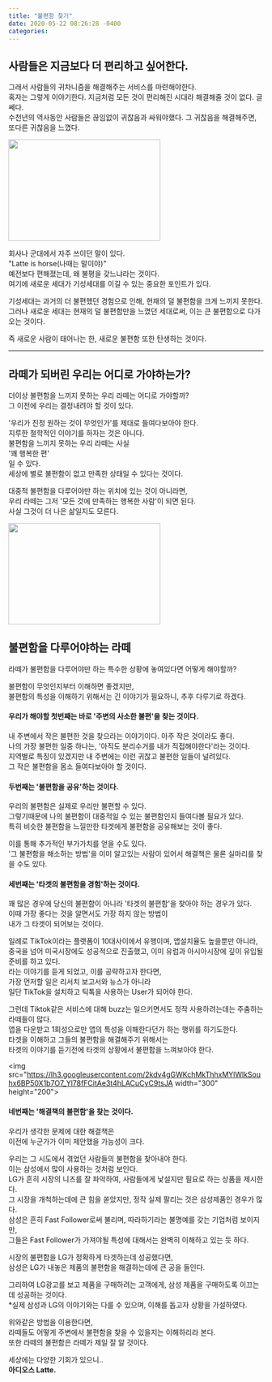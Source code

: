 ```yaml
---
title: "불편함 찾기"
date: 2020-05-22 08:26:28 -0400
categories:
---
```


## 사람들은 지금보다 더 편리하고 싶어한다.  
그래서 사람들의 귀차니즘을 해결해주는 서비스를 마련해야한다.  
혹자는 그렇게 이야기한다. 지금처럼 모든 것이 편리해진 시대라 해결해줄 것이 없다. 글쎄다.  
수천년의 역사동안 사람들은 끊임없이 귀찮음과 싸워야했다. 그 귀찮음을 해결해주면, 또다른 귀찮음을 느꼈다.  

<img src="https://cdn.pixabay.com/photo/2017/01/16/14/16/horse-1984111_960_720.jpg" width="300" height="200">
  
회사나 군대에서 자주 쓰이던 말이 있다.  
"Latte is horse(나때는 말이야)"  
예전보다 편해졌는데, 왜 불평을 갖느냐라는 것이다.  
여기에 새로운 세대가 기성세대를 이길 수 있는 중요한 포인트가 있다.  
  
기성세대는 과거의 더 불편했던 경험으로 인해, 현재의 덜 불편함을 크게 느끼지 못한다.  
그러나 새로운 세대는 현재의 덜 불편함만을 느꼈던 세대로써, 이는 큰 불편함으로 다가오는 것이다.  
  
즉 새로운 사람이 태어나는 한, 새로운 불편함 또한 탄생하는 것이다.  

---
  
## 라떼가 되버린 우리는 어디로 가야하는가?  
더이상 불편함을 느끼지 못하는 우리 라떼는 어디로 가야할까?  
그 이전에 우리는 결정내려야 할 것이 있다.  
  
'우리가 진정 원하는 것이 무엇인가'를 제대로 들여다보아야 한다.  
지루한 철학적인 이야기를 하자는 것은 아니다.  
불편함을 느끼지 못하는 우리 라떼는 사실  
'꽤 행복한 편'  
일 수 있다.  
세상에 별로 불편함이 없고 만족한 상태일 수 있다는 것이다.  
  
대중적 불편함을 다루어야만 하는 위치에 있는 것이 아니라면,  
우리 라떼는 그저 '모든 것에 만족하는 행복한 사람'이 되면 된다.  
사실 그것이 더 나은 삶일지도 모른다.  

<img src="https://cdn.pixabay.com/photo/2018/01/05/20/20/snow-3063835_960_720.jpg" width="300" height="200">
  
## 불편함을 다루어야하는 라떼  
라떼가 불편함을 다루어야만 하는 특수한 상황에 놓여있다면 어떻게 해야할까?  
  
불편함이 무엇인지부터 이해하면 좋겠지만,  
불편함의 특성을 이해하기 위해서는 긴 이야기가 필요하니, 추후 다루기로 하겠다.  
  
#### 우리가 해야할 첫번째는 바로 '주변의 사소한 불편'을 찾는 것이다.  
내 주변에서 작은 불편한 것을 찾으라는 이야기이다. 아주 작은 것이라도 좋다.  
나의 가장 불편한 일중 하나는, '아직도 분리수거를 내가 직접해야한다'라는 것이다.  
지역별로 특징이 있겠지만 내 주변에는 이런 귀찮고 불편한 일들이 널려있다.  
그 작은 불편함을 몸소 들여다보아야 할 것이다.  
  
  
#### 두번째는 '불편함을 공유'하는 것이다.  
우리의 불편함은 실제로 우리만 불편할 수 있다.  
그렇기때문에 나의 불편함이 대중적일 수 있는 불편함인지 들여다볼 필요가 있다.  
특히 비슷한 불편함을 느낄만한 타겟에게 불편함을 공유해보는 것이 좋다.  
  
이를 통해 추가적인 부가가치를 얻을 수도 있다.  
'그 불편함을 해소하는 방법'을 이미 알고있는 사람이 있어서 해결책은 물론 실마리를 찾을 수도 있다.  
  
  
#### 세번째는 '타겟의 불편함을 경험'하는 것이다.  
꽤 많은 경우에 당신의 불편함이 아니라 '타겟의 불편함'을 찾아야 하는 경우가 있다.  
이때 가장 좋다는 것을 알면서도 가장 하지 않는 방법이  
내가 그 타겟이 되어보는 것이다.  
  
일례로 TikTok이라는 플랫폼이 10대사이에서 유행이며, 앱설치율도 높을뿐만 아니라,  
중국을 넘어 미국시장에도 성공적으로 진출했고, 이미 유럽과 아시아시장에 깊이 유입될 준비를 하고 있다.  
라는 이야기를 듣게 되었고, 이를 공략하고자 한다면,  
가장 먼저할 일은 리서치 보고서와 뉴스가 아니라  
일단 TikTok을 설치하고 틱톡을 사용하는 User가 되어야 한다.  
  
그런데 Tiktok같은 서비스에 대해 buzz는 일으키면서도 정작 사용하려는데는 주춤하는 라떼들이 많다.  
앱을 다운받고 1회성으로만 앱의 특성을 이해한다던가 하는 행위를 하기도한다.  
타겟을 이해하고 그들의 불편함을 해결해주기 위해서는  
타겟의 이야기를 듣기전에 타겟의 상황에서 불편함을 느껴보아야 한다.  

<img src="https://lh3.googleusercontent.com/2kdv4gGWKchMkThhxMYlWlkSouhx6BP50X1b7O7_Yl78fFCitAe3t4hLACuCyC9tsJA width="300" height="200">
  
  
#### 네번째는 '해결책의 불편함'을 찾는 것이다.  
우리가 생각한 문제에 대한 해결책은  
이전에 누군가가 이미 제안했을 가능성이 크다.  
  
우리는 그 시도에서 겪었던 사람들의 불편함을 찾아내야 한다.  
이는 삼성에서 많이 사용하는 것처럼 보인다.  
LG가 흔히 시장의 니즈를 잘 파악하여, 사람들에게 낯설지만 필요로 하는 상품을 제시한다.  
그 시장을 개척하는데에 큰 힘을 쏟았지만, 정작 실제 팔리는 것은 삼성제품인 경우가 많다.  
삼성은 흔히 Fast Follower로써 불리며, 따라하기라는 불명예를 갖는 기업처럼 보이지만,  
그들은 Fast Follower가 가져야될 특성에 대해서는 완벽히 이해하고 있는 듯 하다.  
  
시장의 불편함을 LG가 정확하게 타겟하는데 성공했다면,  
삼성은 LG가 내놓은 제품의 불편함을 해결하는데에 큰 공을 들인다.  
  
그리하여 LG광고를 보고 제품을 구매하려는 고객에게, 삼성 제품을 구매하도록 이끄는 데 성공하는 것이다.  
*실제 삼성과 LG의 이야기와는 다를 수 있으며, 이해를 돕고자 상황을 가설하였다.  
  
  
  
위와같은 방법을 이용한다면,  
라떼들도 어떻게 주변에서 불편함을 찾을 수 있을지는 이해하리라 본다.  
또한 라떼의 불편함은 라떼가 제일 잘 알 것이다.  
  
세상에는 다양한 기회가 있으니..  
**아디오스 Latte.**  
